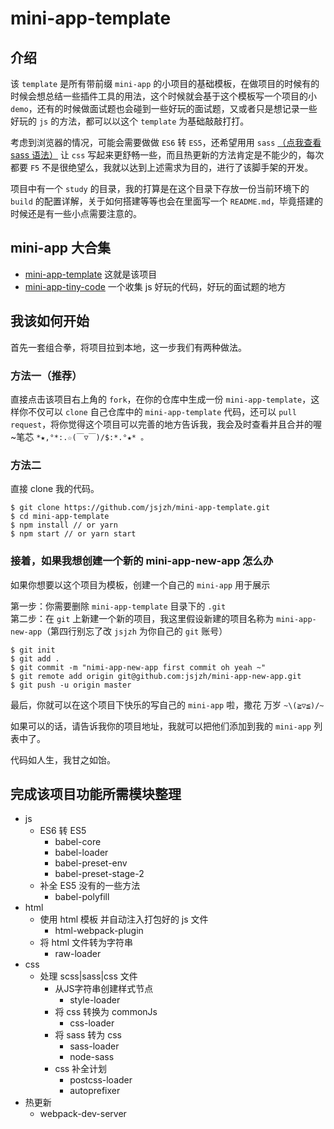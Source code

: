 # mini-app-template

## 介绍
该 `template` 是所有带前缀 `mini-app` 的小项目的基础模板，在做项目的时候有的时候会想总结一些插件工具的用法，这个时候就会基于这个模板写一个项目的小 `demo`，还有的时候做面试题也会碰到一些好玩的面试题，又或者只是想记录一些好玩的 `js` 的方法，都可以以这个 `template` 为基础敲敲打打。

考虑到浏览器的情况，可能会需要做做 `ES6` 转 `ES5`，还希望用用 `sass` [（点我查看 sass 语法）](https://www.sass.hk/docs/) 让 `css` 写起来更舒畅一些，而且热更新的方法肯定是不能少的，每次都要 `F5` 不是很绝望么，我就以达到上述需求为目的，进行了该脚手架的开发。

项目中有一个 `study` 的目录，我的打算是在这个目录下存放一份当前环境下的 `build` 的配置详解，关于如何搭建等等也会在里面写一个 `README.md`，毕竟搭建的时候还是有一些小点需要注意的。

## mini-app 大合集
- [mini-app-template](https://github.com/jsjzh/mini-app-template) 这就是该项目
- [mini-app-tiny-code](https://github.com/jsjzh/mini-app-tiny-code) 一个收集 js 好玩的代码，好玩的面试题的地方


## 我该如何开始
首先一套组合拳，将项目拉到本地，这一步我们有两种做法。

### 方法一（推荐）
直接点击该项目右上角的 `fork`，在你的仓库中生成一份 `mini-app-template`，这样你不仅可以 `clone` 自己仓库中的 `mini-app-template` 代码，还可以 `pull request`，将你觉得这个项目可以完善的地方告诉我，我会及时查看并且合并的喔~笔芯 `*★,°*:.☆(￣▽￣)/$:*.°★* 。`

### 方法二
直接 clone 我的代码。
```
$ git clone https://github.com/jsjzh/mini-app-template.git
$ cd mini-app-template
$ npm install // or yarn
$ npm start // or yarn start
```

### 接着，如果我想创建一个新的 mini-app-new-app 怎么办
如果你想要以这个项目为模板，创建一个自己的 `mini-app` 用于展示

第一步：你需要删除 `mini-app-template` 目录下的 `.git`  
第二步：在 `git` 上新建一个新的项目，我这里假设新建的项目名称为 `mini-app-new-app`（第四行别忘了改 `jsjzh` 为你自己的 `git` 账号）
```
$ git init
$ git add .
$ git commit -m "nimi-app-new-app first commit oh yeah ~"
$ git remote add origin git@github.com:jsjzh/mini-app-new-app.git
$ git push -u origin master
```

最后，你就可以在这个项目下快乐的写自己的 `mini-app` 啦，撒花 万岁 `~\(≧▽≦)/~`

如果可以的话，请告诉我你的项目地址，我就可以把他们添加到我的 `mini-app` 列表中了。

代码如人生，我甘之如饴。

## 完成该项目功能所需模块整理
- js
  - ES6 转 ES5
    - babel-core
    - babel-loader
    - babel-preset-env
    - babel-preset-stage-2
  - 补全 ES5 没有的一些方法
    - babel-polyfill
- html
  - 使用 html 模板 并自动注入打包好的 js 文件
    - html-webpack-plugin
  - 将 html 文件转为字符串
    - raw-loader
- css
  - 处理 scss|sass|css 文件
    - 从JS字符串创建样式节点
      - style-loader
    - 将 css 转换为 commonJs
      - css-loader
    - 将 sass 转为 css
      - sass-loader
      - node-sass
    - css 补全计划
      - postcss-loader
      - autoprefixer
- 热更新
  - webpack-dev-server
